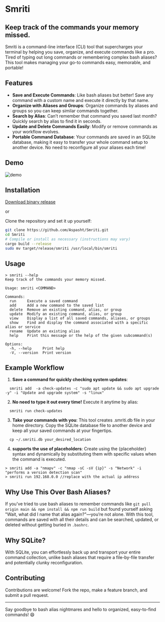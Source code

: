 # Smriti

## Keep track of the commands your memory missed.

Smriti is a command-line interface (CLI) tool that supercharges your terminal by helping you save, organize, and execute commands like a pro. Tired of typing out long commands or remembering complex bash aliases? This tool makes managing your go-to commands easy, memorable, and portable!

## Features

- **Save and Execute Commands**: Like bash aliases but better! Save any command with a custom name and execute it directly by that name.
- **Organize with Aliases and Groups**: Organize commands by aliases and groups so you can keep similar commands together.
- **Search by Alias**: Can’t remember that command you saved last month? Quickly search by alias to find it in seconds.
- **Update and Delete Commands Easily**: Modify or remove commands as your workflow evolves.
- **Portable Command Database**: Your commands are saved in an SQLite database, making it easy to transfer your whole command setup to another device. No need to reconfigure all your aliases each time!


## Demo
![demo](asset/smriti-demo.gif)


## Installation

[Download binary release](https://github.com/Aspasht/Smriti/releases/tag/v0.1.0)

or

Clone the repository and set it up yourself:

```bash
git clone https://github.com/Aspasht/Smriti.git
cd Smriti
# Compile or install as necessary (instructions may vary)
cargo build --release
sudo mv target/release/smriti /usr/local/bin/smriti
```

## Usage
```
> smriti --help
Keep track of the commands your memory missed.

Usage: smriti <COMMAND>

Commands:
  run     Execute a saved command
  add     Add a new command to the saved list
  delete  Remove an existing command, alias, or group
  update  Modify an existing command, alias, or group
  view    Display a list of all saved commands, aliases, or groups
  show    Find and display the command associated with a specific alias or service
  rename  Update an existing alias
  help    Print this message or the help of the given subcommand(s)

Options:
  -h, --help     Print help
  -V, --version  Print version

```

## Example Workflow
1. **Save a command for quickly checking system updates**:
```
  smriti add  -a check-updates -c "sudo apt update && sudo apt upgrade -y" -i "Update and upgrade system" -s "linux"
```

2. **No need to type it out every time!**
Execute it anytime by alias:
```
  smriti run check-updates
```

3. **Take your commands with you**: This tool creates .smriti.db file in your home directory. Copy the SQLite database file to another device and keep all your saved commands at your fingertips.
```
  cp ~/.smriti.db your_desired_location
```

4. **supports the use of placeholders**: Create using the {placeholder} syntax and dynamically by substituting them with specific values when the command is executed.
```
> smriti add -a "nmapv" -c "nmap -sC -sV {ip}" -s "Network" -i "performs a version detection scan"
> smriti run 192.168.0.0 //replace with the actual ip address
```

## Why Use This Over Bash Aliases?

If you've tried to use bash aliases to remember commands like `git pull origin main && npm install && npm run build` but found yourself asking "Wait, what did I name that alias again?"—you’re not alone. With this tool, commands are saved with all their details and can be searched, updated, or deleted without getting buried in `.bashrc`.


## Why SQLite?

With SQLite, you can effortlessly back up and transport your entire command collection, unlike bash aliases that require a file-by-file transfer and potentially clunky reconfiguration.

## Contributing

Contributions are welcome! Fork the repo, make a feature branch, and submit a pull request.

---

Say goodbye to bash alias nightmares and hello to organized, easy-to-find commands! 😄
